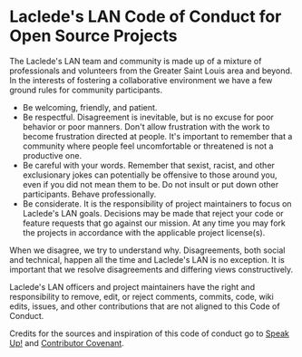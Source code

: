 # Laclede's LAN Code of Conduct for Open Source Projects

The Laclede's LAN team and community is made up of a mixture of professionals and volunteers from the Greater Saint
Louis area and beyond. In the interests of fostering a collaborative environment we have a few ground rules for
community participants.

* Be welcoming, friendly, and patient.
* Be respectful. Disagreement is inevitable, but is no excuse for poor behavior or poor manners. Don't allow frustration
    with the work to become frustration directed at people. It's important to remember that a community where people
    feel uncomfortable or threatened is not a productive one.
* Be careful with your words. Remember that sexist, racist, and other exclusionary jokes can potentially be offensive
    to those around you, even if you did not mean them to be. Do not insult or put down other participants. Behave
    professionally.
* Be considerate. It is the responsibility of project maintainers to focus on Laclede's LAN goals. Decisions may be made
    that reject your code or feature requests that go against our mission. At any time you may fork the projects in
    accordance with the applicable project license(s).

When we disagree, we try to understand why. Disagreements, both social and technical, happen all the time and Laclede's
LAN is no exception. It is important that we resolve disagreements and differing views constructively.

Laclede's LAN officers and project maintainers have the right and responsibility to remove, edit, or reject comments,
commits, code, wiki edits, issues, and other contributions that are not aligned to this Code of Conduct.

Credits for the sources and inspiration of this code of conduct go to [Speak
Up!](https://web.archive.org/web/20141109123859/http://speakup.io/coc.html) and [Contributor
Covenant](https://archive.fo/ocyAN).
